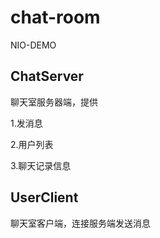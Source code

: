 # chat-room
NIO-DEMO

## ChatServer 
聊天室服务器端，提供

1.发消息

2.用户列表

3.聊天记录信息

## UserClient 
聊天室客户端，连接服务端发送消息
